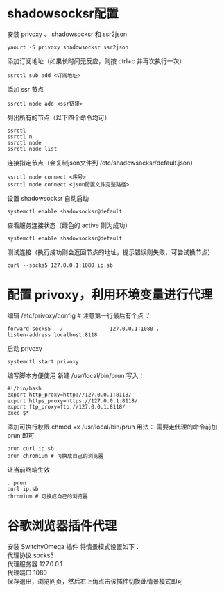 
# shadowsocksr配置
安装 privoxy 、 shadowsocksr 和 ssr2json
```
yaourt -S privoxy shadowsocksr ssr2json
```
添加订阅地址（如果长时间无反应，则按 ctrl+c 并再次执行一次）
```
ssrctl sub add <订阅地址>
```
添加 ssr 节点
```
ssrctl node add <ssr链接>
```
列出所有的节点（以下四个命令均可）
```
ssrctl
ssrctl n
ssrctl node
ssrctl node list
```
连接指定节点（会复制json文件到 /etc/shadowsocksr/default.json）
```
ssrctl node connect <序号>
ssrctl node connect <json配置文件完整路径>
```
设置 shadowsocksr 自动启动
```
systemctl enable shadowsocksr@default
```
查看服务连接状态（绿色的 active 则为成功）
```
systemctl enable shadowsocksr@default
```
测试连接（执行成功则会返回节点的地址，提示错误则失败，可尝试换节点）
```
curl --socks5 127.0.0.1:1080 ip.sb
```

# 配置 privoxy，利用环境变量进行代理
编辑  /etc/privoxy/config # 注意第一行最后有个点 '.'
```
forward-socks5   /               127.0.0.1:1080 .
listen-address localhost:8118
```
启动 privoxy
```
systemctl start privoxy
```
编写脚本方便使用
新建 /usr/local/bin/prun 写入：
```
#!/bin/bash
export http_proxy=http://127.0.0.1:8118/
export https_proxy=https://127.0.0.1:8118/
export ftp_proxy=ftp://127.0.0.1:8118/
exec $*
```
添加可执行权限
chmod +x /usr/local/bin/prun
用法： 需要走代理的命令前加 prun 即可
```
prun curl ip.sb
prun chromium # 可换成自己的浏览器
```
让当前终端生效
```
. prun
curl ip.sb
chromium # 可换成自己的浏览器
```

# 谷歌浏览器插件代理
安装 SwitchyOmega 插件
将情景模式设置如下：  
代理协议  socks5  
代理服务器  127.0.0.1  
代理端口  1080  
保存退出，浏览网页，然后右上角点击该插件切换此情景模式即可

